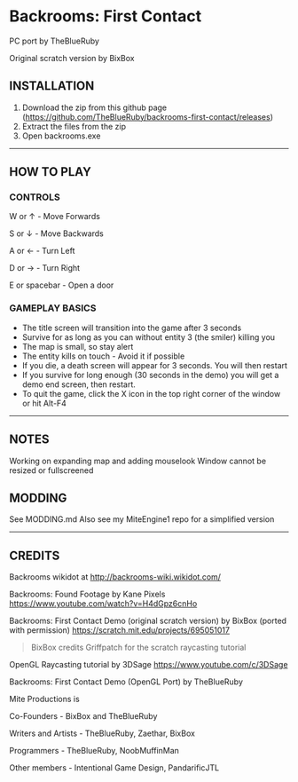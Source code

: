 # Backrooms: First Contact

PC port by TheBlueRuby

Original scratch version by BixBox

## INSTALLATION
1. Download the zip from this github page (https://github.com/TheBlueRuby/backrooms-first-contact/releases)
2. Extract the files from the zip
3. Open backrooms.exe

---

## HOW TO PLAY

### CONTROLS
W or ↑		  - Move Forwards

S or ↓		  - Move Backwards

A or ←		  - Turn Left

D or →		  - Turn Right

E or spacebar - Open a door
	
### GAMEPLAY BASICS
- The title screen will transition into the game after 3 seconds
- Survive for as long as you can without entity 3 (the smiler) killing you
- The map is small, so stay alert
- The entity kills on touch \- Avoid it if possible
- If you die, a death screen will appear for 3 seconds. You will then restart
- If you survive for long enough (30 seconds in the demo) you will get a demo end screen, then restart.
- To quit the game, click the X icon in the top right corner of the window or hit Alt\-F4

---

## NOTES
Working on expanding map and adding mouselook
Window cannot be resized or fullscreened

## MODDING
See MODDING.md
Also see my MiteEngine1 repo for a simplified version

---

## CREDITS

Backrooms wikidot at http://backrooms-wiki.wikidot.com/

Backrooms: Found Footage by Kane Pixels
https://www.youtube.com/watch?v=H4dGpz6cnHo

Backrooms: First Contact Demo (original scratch version) by BixBox (ported with permission)
https://scratch.mit.edu/projects/695051017

> BixBox credits Griffpatch for the scratch raycasting tutorial

OpenGL Raycasting tutorial by 3DSage
https://www.youtube.com/c/3DSage

Backrooms: First Contact Demo (OpenGL Port) by TheBlueRuby

Mite Productions is

Co-Founders - BixBox and TheBlueRuby

Writers and Artists - TheBlueRuby, Zaethar, BixBox

Programmers - TheBlueRuby, NoobMuffinMan

Other members - Intentional Game Design, PandarificJTL
